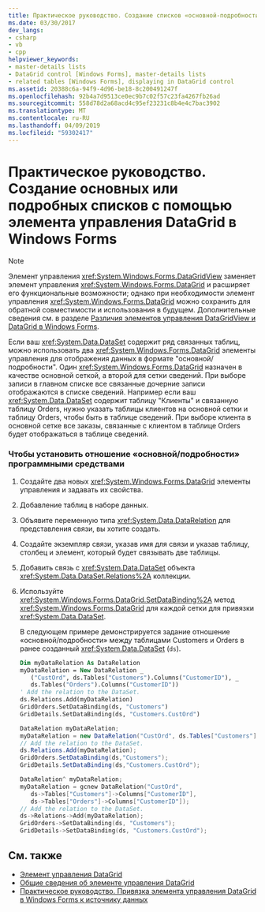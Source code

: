 ```yaml
---
title: Практическое руководство. Создание списков «основной-подробности» с помощью элемента управления DataGrid в Windows Forms
ms.date: 03/30/2017
dev_langs:
- csharp
- vb
- cpp
helpviewer_keywords:
- master-details lists
- DataGrid control [Windows Forms], master-details lists
- related tables [Windows Forms], displaying in DataGrid control
ms.assetid: 20388c6a-94f9-4d96-be18-8c200491247f
ms.openlocfilehash: 92b4a7d9513ce0ec9b7c02f57c23fa4267fb26ad
ms.sourcegitcommit: 558d78d2a68acd4c95ef23231c8b4e4c7bac3902
ms.translationtype: MT
ms.contentlocale: ru-RU
ms.lasthandoff: 04/09/2019
ms.locfileid: "59302417"
---
```

# <a name="how-to-create-masterdetail-lists-with-the-windows-forms-datagrid-control"></a>Практическое руководство. Создание основных или подробных списков с помощью элемента управления DataGrid в Windows Forms
> [!NOTE]
>  Элемент управления <xref:System.Windows.Forms.DataGridView> заменяет элемент управления <xref:System.Windows.Forms.DataGrid> и расширяет его функциональные возможности; однако при необходимости элемент управления <xref:System.Windows.Forms.DataGrid> можно сохранить для обратной совместимости и использования в будущем. Дополнительные сведения см. в разделе [Различия элементов управления DataGridView и DataGrid в Windows Forms](differences-between-the-windows-forms-datagridview-and-datagrid-controls.md).  
  
 Если ваш <xref:System.Data.DataSet> содержит ряд связанных таблиц, можно использовать два <xref:System.Windows.Forms.DataGrid> элементы управления для отображения данных в формате "основной/подробности". Один <xref:System.Windows.Forms.DataGrid> назначен в качестве основной сеткой, а второй для сетки сведений. При выборе записи в главном списке все связанные дочерние записи отображаются в списке сведений. Например если ваш <xref:System.Data.DataSet> содержит таблицу "Клиенты" и связанную таблицу Orders, нужно указать таблицы клиентов на основной сетки и таблицу Orders, чтобы быть в таблице сведений. При выборе клиента в основной сетке все заказы, связанные с клиентом в таблице Orders будет отображаться в таблице сведений.  
  
### <a name="to-set-a-masterdetail-relationship-programmatically"></a>Чтобы установить отношение «основной/подробности» программными средствами  
  
1. Создайте два новых <xref:System.Windows.Forms.DataGrid> элементы управления и задавать их свойства.  
  
2. Добавление таблиц в наборе данных.  
  
3. Объявите переменную типа <xref:System.Data.DataRelation> для представления связи, вы хотите создать.  
  
4. Создайте экземпляр связи, указав имя для связи и указав таблицу, столбец и элемент, который будет связывать две таблицы.  
  
5. Добавить связь с <xref:System.Data.DataSet> объекта <xref:System.Data.DataSet.Relations%2A> коллекции.  
  
6. Используйте <xref:System.Windows.Forms.DataGrid.SetDataBinding%2A> метод <xref:System.Windows.Forms.DataGrid> для каждой сетки для привязки <xref:System.Data.DataSet>.  
  
     В следующем примере демонстрируется задание отношение «основной/подробности» между таблицами Customers и Orders в ранее созданный <xref:System.Data.DataSet> (`ds`).  
  
    ```vb  
    Dim myDataRelation As DataRelation  
    myDataRelation = New DataRelation _  
       ("CustOrd", ds.Tables("Customers").Columns("CustomerID"), _  
       ds.Tables("Orders").Columns("CustomerID"))  
    ' Add the relation to the DataSet.  
    ds.Relations.Add(myDataRelation)  
    GridOrders.SetDataBinding(ds, "Customers")  
    GridDetails.SetDataBinding(ds, "Customers.CustOrd")  
    ```  
  
    ```csharp  
    DataRelation myDataRelation;  
    myDataRelation = new DataRelation("CustOrd", ds.Tables["Customers"].Columns["CustomerID"], ds.Tables["Orders"].Columns["CustomerID"]);  
    // Add the relation to the DataSet.  
    ds.Relations.Add(myDataRelation);  
    GridOrders.SetDataBinding(ds,"Customers");  
    GridDetails.SetDataBinding(ds,"Customers.CustOrd");  
    ```  
  
    ```cpp  
    DataRelation^ myDataRelation;  
    myDataRelation = gcnew DataRelation("CustOrd",  
       ds->Tables["Customers"]->Columns["CustomerID"],  
       ds->Tables["Orders"]->Columns["CustomerID"]);  
    // Add the relation to the DataSet.  
    ds->Relations->Add(myDataRelation);  
    GridOrders->SetDataBinding(ds, "Customers");  
    GridDetails->SetDataBinding(ds, "Customers.CustOrd");  
    ```  
  
## <a name="see-also"></a>См. также

- [Элемент управления DataGrid](datagrid-control-windows-forms.md)
- [Общие сведения об элементе управления DataGrid](datagrid-control-overview-windows-forms.md)
- [Практическое руководство. Привязка элемента управления DataGrid в Windows Forms к источнику данных](how-to-bind-the-windows-forms-datagrid-control-to-a-data-source.md)
